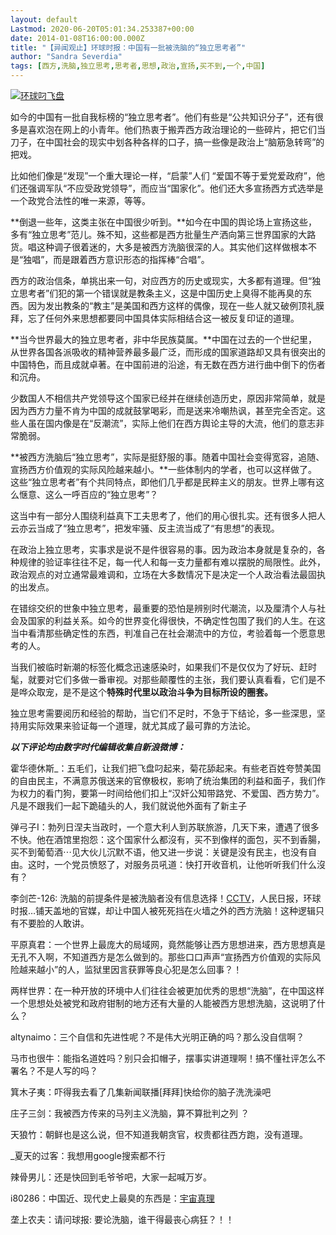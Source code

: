 ```yaml
---
layout: default
Lastmod: 2020-06-20T05:01:34.253387+00:00
date: 2014-01-08T16:00:00.000Z
title: "【异闻观止】环球时报：中国有一批被洗脑的“独立思考者”"
author: "Sandra Severdia"
tags: [西方,洗脑,独立思考,思考者,思想,政治,宣扬,买不到,一个,中国]
---
```


[![环球叼飞盘](https://images.weserv.nl/?url=https%3A//chinadigitaltimes.net/chinese/files/2014/06/20130109105249607.jpg)](https://images.weserv.nl/?url=https%3A//chinadigitaltimes.net/chinese/files/2014/06/20130109105249607.jpg)

如今的中国有一批自我标榜的“独立思考者”。他们有些是“公共知识分子”，还有很多是喜欢泡在网上的小青年。他们热衷于搬弄西方政治理论的一些碎片，把它们当刀子，在中国社会的现实中划各种各样的口子，搞一些像是政治上“脑筋急转弯”的把戏。

比如他们像是“发现”一个重大理论一样，“启蒙”人们 “爱国不等于爱党爱政府”，他们还强调军队“不应受政党领导”，而应当“国家化”。他们还大多宣扬西方式选举是一个政党合法性的唯一来源，等等。

**倒退一些年，这类主张在中国很少听到。**如今在中国的舆论场上宣扬这些，多有“独立思考”范儿。殊不知，这些都是西方批量生产洒向第三世界国家的大路货。唱这种调子很着迷的，大多是被西方洗脑很深的人。其实他们这样做根本不是“独唱”，而是跟着西方意识形态的指挥棒“合唱”。

西方的政治信条，单挑出来一句，对应西方的历史或现实，大多都有道理。但“独立思考者”们犯的第一个错误就是教条主义，这是中国历史上臭得不能再臭的东西。因为发出教条的“教主”是美国和西方这样的偶像，现在一些人就又破例顶礼膜拜，忘了任何外来思想都要同中国具体实际相结合这一被反复印证的道理。

**当今世界最大的独立思考者，非中华民族莫属。**中国在过去的一个世纪里，从世界各国各派吸收的精神营养最多最广泛，而形成的国家道路却又具有很突出的中国特色，而且成就卓著。在中国前进的沿途，有无数在西方进行曲中倒下的伤者和沉舟。

少数国人不相信共产党领导这个国家已经并在继续创造历史，原因非常简单，就是因为西方力量不肯为中国的成就鼓掌喝彩，而是送来冷嘲热讽，甚至完全否定。这些人虽在国内像是在“反潮流”，实际上他们在西方舆论主导的大流，他们的意志非常脆弱。

**被西方洗脑后“独立思考”，实际是挺舒服的事。随着中国社会变得宽容，追随、宣扬西方价值观的实际风险越来越小。**一些体制内的学者，也可以这样做了。这些“独立思考者”有个共同特点，即他们几乎都是民粹主义的朋友。世界上哪有这么惬意、这么一呼百应的“独立思考”？

这当中有一部分人围绕利益真下工夫思考了，他们的用心很扎实。还有很多人把人云亦云当成了“独立思考”，把发牢骚、反主流当成了“有思想”的表现。

在政治上独立思考，实事求是说不是件很容易的事。因为政治本身就是复杂的，各种规律的验证率往往不足，每一代人和每一支力量都有难以摆脱的局限性。此外，政治观点的对立通常最难调和，立场在大多数情况下是决定一个人政治看法最固执的出发点。

在错综交织的世象中独立思考，最重要的恐怕是辨别时代潮流，以及厘清个人与社会及国家的利益关系。如今的世界变化得很快，不确定性包围了我们的人生。在这当中看清那些确定性的东西，判准自己在社会潮流中的方位，考验着每一个愿意思考的人。

当我们被临时新潮的标签化概念迅速感染时，如果我们不是仅仅为了好玩、赶时髦，就要对它们多做一番审视。对那些颠覆性的主张，我们要认真看看，它们是不是哗众取宠，是不是这个**特殊时代里以政治斗争为目标所设的圈套。**

独立思考需要阅历和经验的帮助，当它们不足时，不急于下结论，多一些深思，坚持用实际效果来验证每一个道理，就尤其成了最可靠的方法论。

_**以下评论均由数字时代编辑收集自新浪微博：**_

霍华德休斯\_：五毛们，让我们把飞盘叼起来，菊花舔起来。有些老百姓夸赞美国的自由民主，不满意苏俄送来的官僚极权，影响了统治集团的利益和面子，我们作为权力的看门狗，要第一时间给他们扣上“汉奸公知带路党、不爱国、西方势力”。凡是不跟我们一起下跪磕头的人，我们就说他外面有了新主子

弹弓子I：勃列日涅夫当政时，一个意大利人到苏联旅游，几天下来，遭遇了很多不快。他在酒馆里抱怨：这个国家什么都沒有，买不到像样的面包，买不到香腸，买不到葡萄酒⋯见大伙儿沉默不语，他又进一步说：关键是没有民主，也没有自由。这时，一个党员愤怒了，对服务员吼道：快打开收音机，让他听听我们什么沒有？

李剑芒-126: 洗脑的前提条件是被洗脑者没有信息选择！[CCTV](https://chinadigitaltimes.net/chinese/tag/cctv/)，人民日报，环球时报…铺天盖地的官媒，却让中国人被死死挡在火墙之外的西方洗脑！这种逻辑只有不要脸的人敢讲。

平原真君：一个世界上最庞大的局域网，竟然能够让西方思想进来，西方思想真是无孔不入啊，不知道西方是怎么做到的。那些口口声声“宣扬西方价值观的实际风险越来越小”的人，监狱里因言获罪等良心犯是怎么回事？！

两样世界：在一种开放的环境中人们往往会被更加优秀的思想“洗脑”，在中国这样一个思想处处被党和政府钳制的地方还有大量的人能被西方思想洗脑，这说明了什么？

altynaimo：三个自信和先进性呢？不是伟大光明正确的吗？那么没自信啊？

马市也很牛：能指名道姓吗？别只会扣帽子，摆事实讲道理啊！搞不懂社评怎么不署名？不是人写的吗？

箕木子夷：吓得我去看了几集新闻联播\[拜拜\]快给你的脑子洗洗澡吧

庄子三剑：我被西方传来的马列主义洗脑，算不算批判之列 ？

天狼竹：朝鲜也是这么说，但不知道我朝贪官，权贵都往西方跑，没有道理。

\_夏天的过客：我想用google搜索都不行

辣骨男儿：还是快回到毛爷爷吧，大家一起喊万岁。

i80286：中国近、现代史上最臭的东西是：[宇宙真理](https://chinadigitaltimes.net/chinese/tag/%e5%ae%87%e5%ae%99%e7%9c%9f%e7%90%86/)

垄上农夫：请问球报: 要论洗脑，谁干得最丧心病狂？！！

